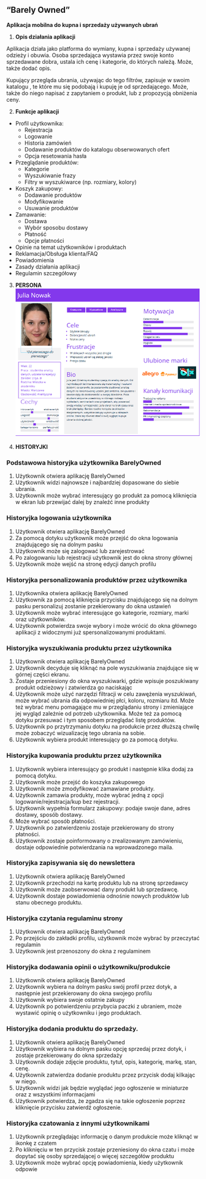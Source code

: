 ## **“Barely Owned”**

 **Aplikacja mobilna do kupna i sprzedaży używanych ubrań**

1. **Opis działania aplikacji**

Aplikacja działa jako platforma do wymiany, kupna i sprzedaży używanej odzieży i obuwia. Osoba sprzedająca wystawia przez swoje konto sprzedawane dobra, ustala ich cenę i kategorie, do których należą. Może, także dodać opis.

Kupujący przegląda ubrania, używając do tego filtrów, zapisuje w swoim katalogu , te które mu się podobają i kupuję je od sprzedającego. Może, także do niego napisać z zapytaniem o produkt, lub z propozycją obniżenia ceny.

2. **Funkcje aplikacji**
  - Profil użytkownika:
    - Rejestracja
    - Logowanie
    - Historia zamówień
    - Dodawanie produktów do katalogu obserwowanych ofert
    - Opcja resetowania hasła
  - Przeglądanie produktów:
    - Kategorie
    - Wyszukiwanie frazy
    - Filtry w wyszukiwarce (np. rozmiary, kolory)
  - Koszyk zakupowy:
    - Dodawanie produktów
    - Modyfikowanie
    - Usuwanie produktów
  - Zamawanie:
    - Dostawa
    - Wybór sposobu dostawy
    - Płatność
    - Opcje płatności
  - Opinie na temat użytkowników i produktach
  - Reklamacja/Obsługa klienta/FAQ
  - Powiadomienia
  - Zasady działania aplikacji
  - Regulamin szczegółowy


3. **PERSONA**
![Alt text](image.png)

4. **HISTORYJKI** 


### Podstawowa historyjka użytkownika BarelyOwned
1.  Użytkownik otwiera aplikację BarelyOwned
2.  Użytkownik widzi najnowsze i najbardziej dopasowane do siebie ubrania.
3. Użytkownik może wybrać interesujący go produkt za pomocą kliknięcia w ekran lub przewijać dalej by znaleźć inne produkty


### Historyjka logowania użytkownika
  1. Użytkownik otwiera aplikację BarelyOwned
  2. Za pomocą dotyku użytkownik może przejść do okna logowania znajdującego się na dolnym pasku
  3. Użytkownik może się zalogować lub zarejestrować
  4. Po zalogowaniu lub rejestracji użytkownik jest do okna strony głównej
  5. Użytkownik może wejść na stronę edycji danych profilu

### Historyjka personalizowania produktów przez użytkownika
  1. Użytkownika otwiera aplikację BarelyOwned
  2. Użytkownik za pomocą kliknięcia przycisku znajdującego się na dolnym pasku personalizuj zostanie przekierowany do okna ustawień
  3. Użytkownik może wybrać interesujące go kategorie, rozmiary, marki oraz użytkowników.
  4. Użytkownik potwierdza swoje wybory i może wrócić do okna głównego aplikacji z widocznymi już spersonalizowanymi produktami. 

### Historyjka wyszukiwania produktu przez użytkownika
  1. Użytkownik otwiera aplikację BarelyOwned
  2. Użytkownik decyduje się kliknąć na pole wyszukiwania znajdujące się w górnej części ekranu.
  3. Zostaje przeniesiony do okna wyszukiwarki, gdzie wpisuje poszukiwany produkt odzieżowy i zatwierdza go naciskając
  4. Użytkownik może użyć narzędzi filtracji w celu zawężenia wyszukiwań, może wybrać ubrania dla odpowiedniej płci, koloru, rozmiaru itd. Może też wybrać menu pomagające mu w przeglądaniu strony i zmieniające jej wygląd zależnie od potrzeb użytkownika. Może też za pomocą dotyku przesuwać i tym sposobem przeglądać listę produktów. 
  5. Użytkownik po przytrzymaniu dotyku na produkcie przez dłuższą chwilę może zobaczyć wizualizację tego ubrania na sobie. 
  6. Użytkownik wybiera produkt interesujący go za pomocą dotyku.



### Historyjka kupowania produktu przez użytkownika
  1. Użytkownik wybiera interesujący go produkt i następnie klika dodaj za pomocą dotyku.
  2. Użytkownik może przejść do koszyka zakupowego 
  3. Użytkownik może zmodyfikować zamawiane produkty. 
  4. Użytkownik zamawia produkty, może wybrać jedną z opcji logowanie/rejestracja/kup bez rejestracji. 
  5. Użytkownik wypełnia formularz zakupowy: podaje swoje dane, adres dostawy, sposób dostawy.
  6. Może wybrać sposób płatności.
  7. Użytkownik po zatwierdzeniu zostaje przekierowany do strony płatności.
  8. Użytkownik zostaje poinformowany o zrealizowanym zamówieniu, dostaje odpowiednie potwierdzania na wprowadzonego maila.


### Historyjka zapisywania się do newslettera
  1. Użytkownik otwiera aplikację BarelyOwned 
  2. Użytkownik przechodzi na kartę produktu lub na stronę sprzedawcy
  3. Użytkownik może zaobserwować dany produkt lub sprzedawcę.
  4. Użytkownik dostaje powiadomienia odnośnie nowych produktów lub stanu obecnego produktu. 

### Historyjka czytania regulaminu strony
  1. Użytkownik otwiera aplikację BarelyOwned 
  2. Po przejściu do zakładki profilu, użytkownik może wybrać by przeczytać regulamin
  3. Użytkownik jest przenoszony do okna z regulaminem

### Historyjka dodawania opinii o użytkowniku/produkcie
  1. Użytkownik otwiera aplikację BarelyOwned 
  2. Użytkownik wybiera na dolnym pasku swój profil przez dotyk, a następnie jest przekierowany do okna swojego profilu
  3. Użytkownik wybiera swoje ostatnie zakupy
  4. Użytkownik po potwierdzeniu przybycia paczki z ubraniem, może wystawić opinię o użytkowniku i jego produktach.

### Historyjka dodania produktu do sprzedaży.
  1. Użytkownik otwiera aplikację BarelyOwned
  2. Użytkownik wybiera na dolnym pasku opcję sprzedaj przez dotyk, i zostaje przekierowany do okna sprzedaży
  3. Użytkownik dodaje zdjęcie produktu, tytuł, opis, kategorię, markę, stan, cenę.
  4. Użytkownik zatwierdza dodanie produktu przez przycisk dodaj kilkając w niego.
  5. Użytkownik widzi jak będzie wyglądać jego ogłoszenie w miniaturze oraz z wszystkimi informacjami
  6. Użytkownik potwierdza, że zgadza się na takie ogłoszenie poprzez kliknięcie przycisku zatwierdź ogłoszenie. 

### Historyjka czatowania z innymi użytkownikami
  1. Użytkownik przeglądając informację o danym produkcie może kliknąć w ikonkę z czatem
  2. Po kliknięciu w ten przycisk zostaje przeniesiony do okna czatu i może dopytać się osoby sprzedającej o więcej szczegółów produktu
  3. Użytkownik może wybrać opcję powiadomienia, kiedy użytkownik odpowie



